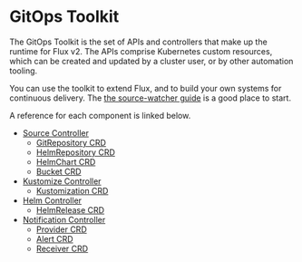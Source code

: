 # GitOps Toolkit

The GitOps Toolkit is the set of APIs and controllers that make up the
runtime for Flux v2. The APIs comprise Kubernetes custom resources,
which can be created and updated by a cluster user, or by other
automation tooling.

You can use the toolkit to extend Flux, and to build your own systems
for continuous delivery. The [the source-watcher
guide](https://toolkit.fluxcd.io/dev-guides/source-watcher/) is a good
place to start.

A reference for each component is linked below.

- [Source Controller](../components/source/controller.md)
    - [GitRepository CRD](../components/source/gitrepositories.md)
    - [HelmRepository CRD](../components/source/helmrepositories.md)
    - [HelmChart CRD](../components/source/helmcharts.md)
    - [Bucket CRD](../components/source/buckets.md)
- [Kustomize Controller](../components/kustomize/controller.md)
    - [Kustomization CRD](../components/kustomize/kustomization.md)
- [Helm Controller](../components/helm/controller.md)
    - [HelmRelease CRD](../components/helm/helmreleases.md)
- [Notification Controller](../components/notification/controller.md)
    - [Provider CRD](../components/notification/provider.md)
    - [Alert CRD](../components/notification/alert.md)
    - [Receiver CRD](../components/notification/receiver.md)
